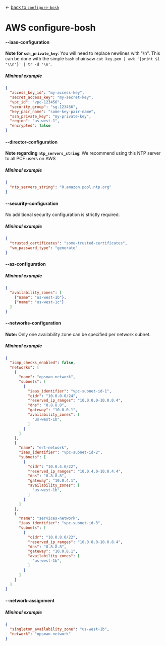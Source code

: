 &larr; [back to `configure-bosh`](README.md)

# AWS configure-bosh

#### --iaas-configuration
**Note for `ssh_private_key`**: You will need to replace newlines with "\n".
This can be done with the simple `bash` chainsaw `cat key.pem | awk '{print $1 "\\n"}' | tr -d '\n'`.

##### Minimal example
```json
{
  "access_key_id": "my-access-key",
  "secret_access_key": "my-secret-key",
  "vpc_id": "vpc-123456",
  "security_group": "sg-123456",
  "key_pair_name": "some-key-pair-name",
  "ssh_private_key": "my-private-key",
  "region": "us-west-1",
  "encrypted": false
}

```

#### --director-configuration
**Note regarding `ntp_servers_string`**: We recommend using this NTP server to all PCF users on AWS

##### Minimal example
```json
{
  "ntp_servers_string": "0.amazon.pool.ntp.org"
}
```

#### --security-configuration
No additional security configuration is strictly required.

##### Minimal example
```json
{
  "trusted_certificates": "some-trusted-certificates",
  "vm_password_type": "generate"
}
```

#### --az-configuration

##### Minimal example
```json
{
  "availability_zones": [
    {"name": "us-west-1b"},
    {"name": "us-west-1c"}
  ]
}
```

#### --networks-configuration
**Note:** Only one availability zone can be specified per network subnet.

##### Minimal example
```json
{
  "icmp_checks_enabled": false,
  "networks": [
    {
      "name": "opsman-network",
      "subnets": [
        {
          "iaas_identifier": "vpc-subnet-id-1",
          "cidr": "10.0.0.0/24",
          "reserved_ip_ranges": "10.0.0.0-10.0.0.4",
          "dns": "8.8.8.8",
          "gateway": "10.0.0.1",
          "availability_zones": [
            "us-west-1b",
          ]
        }
      ]
    },
    {
      "name": "ert-network",
      "iaas_identifier": "vpc-subnet-id-2",
      "subnets": [
        {
          "cidr": "10.0.4.0/22",
          "reserved_ip_ranges": "10.0.4.0-10.0.4.4",
          "dns": "8.8.8.8",
          "gateway": "10.0.4.1",
          "availability_zones": [
            "us-west-1b",
          ]
        }
      ]
    },
    {
      "name": "services-network",
      "iaas_identifier": "vpc-subnet-id-3",
      "subnets": [
        {
          "cidr": "10.0.8.0/22",
          "reserved_ip_ranges": "10.0.8.0-10.0.8.4",
          "dns": "8.8.8.8",
          "gateway": "10.0.8.1",
          "availability_zones": [
            "us-west-1b",
          ]
        }
      ]
    }
  ]
}
```

#### --network-assignment

##### Minimal example
```json
{
  "singleton_availability_zone": "us-west-1b",
  "network": "opsman-network"
}
```
